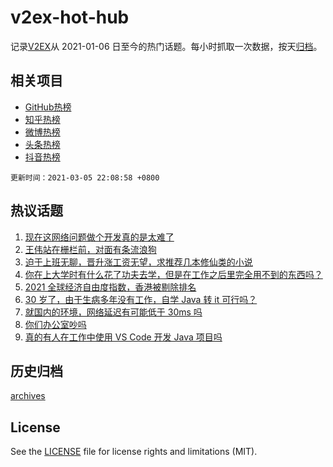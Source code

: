 # v2ex-hot-hub

 记录[V2EX](https://www.v2ex.com/)从 2021-01-06 日至今的热门话题。每小时抓取一次数据，按天[归档](archives)。
 
 ## 相关项目

- [GitHub热榜](https://github.com/lonnyzhang423/github-hot-hub)
- [知乎热榜](https://github.com/lonnyzhang423/zhihu-hot-hub)
- [微博热榜](https://github.com/lonnyzhang423/weibo-hot-hub)
- [头条热榜](https://github.com/lonnyzhang423/toutiao-hot-hub)
- [抖音热榜](https://github.com/lonnyzhang423/douyin-hot-hub)


 `更新时间：2021-03-05 22:08:58 +0800`

## 热议话题

1. [现在这网络问题做个开发真的是太难了](https://www.v2ex.com/t/758736)
1. [王伟站在栅栏前，对面有条流浪狗](https://www.v2ex.com/t/758647)
1. [迫于上班无聊，晋升涨工资无望，求推荐几本修仙类的小说](https://www.v2ex.com/t/758679)
1. [你在上大学时有什么花了功夫去学，但是在工作之后里完全用不到的东西吗？](https://www.v2ex.com/t/758753)
1. [2021 全球经济自由度指数，香港被剔除排名](https://www.v2ex.com/t/758815)
1. [30 岁了，由于生病多年没有工作，自学 Java 转 it 可行吗？](https://www.v2ex.com/t/758749)
1. [就国内的环境，网络延迟有可能低于 30ms 吗](https://www.v2ex.com/t/758672)
1. [你们办公室吵吗](https://www.v2ex.com/t/758643)
1. [真的有人在工作中使用 VS Code 开发 Java 项目吗](https://www.v2ex.com/t/758653)

## 历史归档

[archives](archives)

## License

See the [LICENSE](LICENSE) file for license rights and limitations (MIT).
